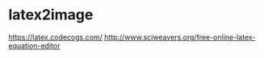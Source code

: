 # latex2image
https://latex.codecogs.com/
http://www.sciweavers.org/free-online-latex-equation-editor
